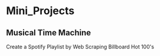 # Mini_Projects

## Musical Time Machine
Create a Spotify Playlist by Web Scraping Billboard Hot 100's
